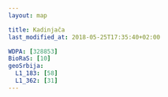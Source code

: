```yaml
---
layout: map

title: Kadinjača
last_modified_at: 2018-05-25T17:35:40+02:00

WDPA: [328853]
BioRaS: [10]
geoSrbija:
  L1_183: [58]
  L1_362: [31]
---
```

